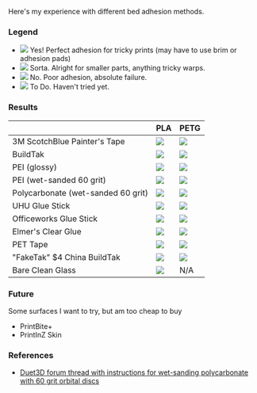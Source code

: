 Here's my experience with different bed adhesion methods.

### Legend

* ![][y] Yes! Perfect adhesion for tricky prints (may have to use brim or adhesion pads)
* ![][s] Sorta. Alright for smaller parts, anything tricky warps.
* ![][n] No. Poor adhesion, absolute failure.
* ![][t] To Do. Haven't tried yet.

### Results

|                              | PLA    | PETG   |
|------------------------------|--------|--------|
| 3M ScotchBlue Painter's Tape | ![][y] | ![][y] |
| BuildTak                     | ![][y] | ![][s] |
| PEI (glossy)                 | ![][y] | ![][s] |
| PEI (wet-sanded 60 grit)     | ![][y] | ![][y] |
| Polycarbonate (wet-sanded 60 grit) | ![][y] | ![][s] |
| UHU Glue Stick               | ![][n] | ![][n] |
| Officeworks Glue Stick       | ![][t] | ![][t] |
| Elmer's Clear Glue           | ![][t] | ![][n] |
| PET Tape                     | ![][n] | ![][t] |
| "FakeTak" $4 China BuildTak  | ![][t] | ![][t] |
| Bare Clean Glass             | ![][t] | N/A    |

### Future

Some surfaces I want to try, but am too cheap to buy

* PrintBite+
* PrintInZ Skin

### References

* [Duet3D forum thread with instructions for wet-sanding polycarbonate with 60 grit orbital discs](https://www.duet3d.com/forum/thread.php?id=1982)

[y]: https://i.imgur.com/NrzxWYn.png
[s]: https://i.imgur.com/GEwHeRG.png
[n]: https://i.imgur.com/A04YVMt.png
[t]: https://i.imgur.com/S69L3ho.png